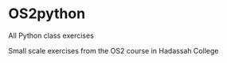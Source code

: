 # OS2python
All Python class exercises

Small scale exercises from the OS2 course in Hadassah College
